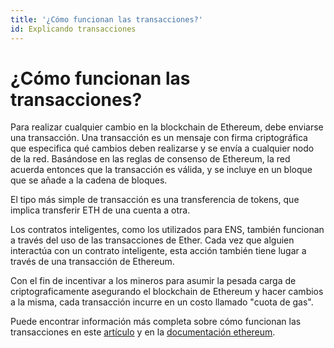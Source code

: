 ```yaml
---
title: '¿Cómo funcionan las transacciones?'
id: Explicando transacciones
---
```


# ¿Cómo funcionan las transacciones?

Para realizar cualquier cambio en la blockchain de Ethereum, debe enviarse una transacción. Una transacción es un mensaje con firma criptográfica que especifica qué cambios deben realizarse y se envía a cualquier nodo de la red. Basándose en las reglas de consenso de Ethereum, la red acuerda entonces que la transacción es válida, y se incluye en un bloque que se añade a la cadena de bloques.

El tipo más simple de transacción es una transferencia de tokens, que implica transferir ETH de una cuenta a otra.

Los contratos inteligentes, como los utilizados para ENS, también funcionan a través del uso de las transacciones de Ether. Cada vez que alguien interactúa con un contrato inteligente, esta acción también tiene lugar a través de una transacción de Ethereum.

Con el fin de incentivar a los mineros para asumir la pesada carga de criptograficamente asegurando el blockchain de Ethereum y hacer cambios a la misma, cada transacción incurre en un costo llamado "cuota de gas".

Puede encontrar información más completa sobre cómo funcionan las transacciones en este [artículo](https://preethikasireddy.medium.com/how-does-ethereum-work-anyway-22d1df506369) y en la [documentación ethereum](https://ethereum.org/en/developers/docs/transactions/).
